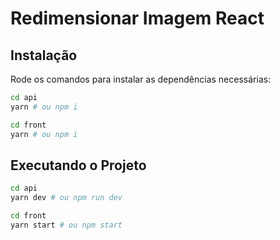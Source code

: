 # Redimensionar Imagem React

## Instalação

Rode os comandos para instalar as dependências necessárias:

```sh
cd api
yarn # ou npm i 
```

```sh
cd front
yarn # ou npm i 
```

## Executando o Projeto

```sh
cd api
yarn dev # ou npm run dev 
```

```sh
cd front
yarn start # ou npm start 
```